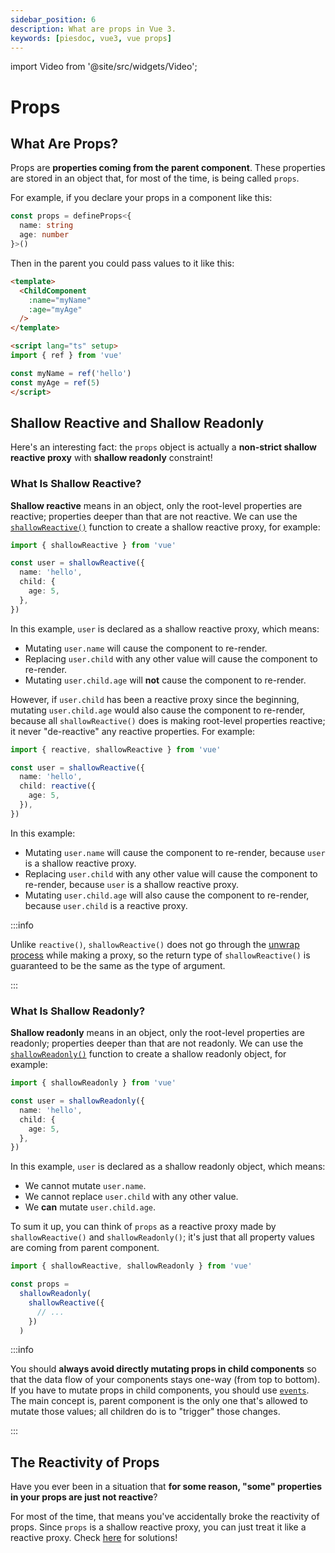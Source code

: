 ```yaml
---
sidebar_position: 6
description: What are props in Vue 3.
keywords: [piesdoc, vue3, vue props]
---
```


import Video from '@site/src/widgets/Video';

# Props

## What Are Props?

Props are **properties coming from the parent component**. These properties are stored in an object that, for most of the time, is being called `props`.

For example, if you declare your props in a component like this:

```ts title="ChildComponent.vue" showLineNumbers
const props = defineProps<{
  name: string
  age: number
}>()
```

Then in the parent you could pass values to it like this:

```html title="ParentComponent.vue" showLineNumbers
<template>
  <ChildComponent
    :name="myName"
    :age="myAge"
  />
</template>

<script lang="ts" setup>
import { ref } from 'vue'

const myName = ref('hello')
const myAge = ref(5)
</script>
```

## Shallow Reactive and Shallow Readonly

Here's an interesting fact: the `props` object is actually a **non-strict shallow reactive proxy** with **shallow readonly** constraint!

### What Is Shallow Reactive?

**Shallow reactive** means in an object, only the root-level properties are reactive; properties deeper than that are not reactive. We can use the [`shallowReactive()`](https://vuejs.org/api/reactivity-advanced.html#shallowreactive) function to create a shallow reactive proxy, for example:

```ts showLineNumbers
import { shallowReactive } from 'vue'

const user = shallowReactive({
  name: 'hello',
  child: {
    age: 5,
  },
})
```

In this example, `user` is declared as a shallow reactive proxy, which means:

- Mutating `user.name` will cause the component to re-render.
- Replacing `user.child` with any other value will cause the component to re-render.
- Mutating `user.child.age` will **not** cause the component to re-render.

However, if `user.child` has been a reactive proxy since the beginning, mutating `user.child.age` would also cause the component to re-render, because all `shallowReactive()` does is making root-level properties reactive; it never "de-reactive" any reactive properties. For example:

```ts showLineNumbers
import { reactive, shallowReactive } from 'vue'

const user = shallowReactive({
  name: 'hello',
  child: reactive({
    age: 5,
  }),
})
```

In this example:

- Mutating `user.name` will cause the component to re-render, because `user` is a shallow reactive proxy.
- Replacing `user.child` with any other value will cause the component to re-render, because `user` is a shallow reactive proxy.
- Mutating `user.child.age` will also cause the component to re-render, because `user.child` is a reactive proxy.

:::info

Unlike `reactive()`, `shallowReactive()` does not go through the [unwrap process](./unwrap-nested-ref) while making a proxy, so the return type of `shallowReactive()` is guaranteed to be the same as the type of argument.

:::

### What Is Shallow Readonly?

**Shallow readonly** means in an object, only the root-level properties are readonly; properties deeper than that are not readonly. We can use the [`shallowReadonly()`](https://vuejs.org/api/reactivity-advanced.html#shallowreadonly) function to create a shallow readonly object, for example:

```ts showLineNumbers
import { shallowReadonly } from 'vue'

const user = shallowReadonly({
  name: 'hello',
  child: {
    age: 5,
  },
})
```

In this example, `user` is declared as a shallow readonly object, which means:

- We cannot mutate `user.name`.
- We cannot replace `user.child` with any other value.
- We **can** mutate `user.child.age`.

To sum it up, you can think of `props` as a reactive proxy made by `shallowReactive()` and `shallowReadonly()`; it's just that all property values are coming from parent component.

```ts showLineNumbers
import { shallowReactive, shallowReadonly } from 'vue'

const props =
  shallowReadonly(
    shallowReactive({
      // ...
    })
  )
```

:::info

You should **always avoid directly mutating props in child components** so that the data flow of your components stays one-way (from top to bottom). If you have to mutate props in child components, you should use [`events`](https://vuejs.org/guide/components/events.html#component-events). The main concept is, parent component is the only one that's allowed to mutate those values; all children do is to "trigger" those changes.

:::

## The Reactivity of Props

Have you ever been in a situation that **for some reason, "some" properties in your props are just not reactive**?

For most of the time, that means you've accidentally broke the reactivity of props. Since `props` is a shallow reactive proxy, you can just treat it like a reactive proxy. Check [here](./reactive#the-reactivity-of-reactive-proxy) for solutions!
